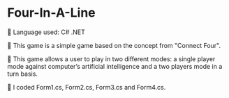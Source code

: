 # Four-In-A-Line
 Language used: C# .NET

 This game is a simple game based on the concept from "Connect Four".

	This game allows a user to play in two different modes: a single player mode against computer’s artificial intelligence and a two players mode in a turn basis. 

 I coded Form1.cs, Form2.cs, Form3.cs and Form4.cs.
